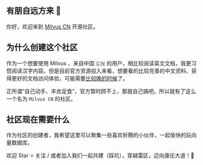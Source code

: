 ## 有朋自远方来 👋

你好，欢迎来到 [Milvus CN](https://github.com/milvus-cn) 开源社区。

## 为什么创建这个社区

作为一个想要使用 Milvus 、来自中国 🇨🇳 的用户，相比较阅读英文文档，我更习惯阅读汉字内容。但是目前官方资源投入来看，想要看的比较完善的中文资料、获得更好的文档访问体验，可能需要[比较晚的时候](https://github.com/milvus-io/milvus-docs/issues/1450#issuecomment-1072087099)了。

正所谓“自己动手、丰衣足食”，官方暂时顾不上，那就自己搞吧。所以就有了这么一个名为 `Milvus CN` 的社区。

## 社区现在需要什么

作为社区的创建者，我希望这里可以聚集一些喜欢折腾的小伙伴，一起愉快的玩向量数据库。

欢迎 Star ⭐ 关注 / 或者加入我们一起共建（踩坑），穿越雷区，迈向康庄大道！🧙 
